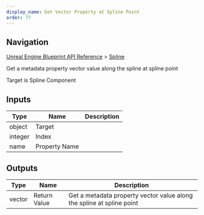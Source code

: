 ```yaml
---
display_name: Get Vector Property at Spline Point
order: 77
---
```

## Navigation

[Unreal Engine Blueprint API Reference](https://dev.epicgames.com/documentation/en-us/unreal-engine/BlueprintAPI) > [Spline](https://dev.epicgames.com/documentation/en-us/unreal-engine/BlueprintAPI/Spline)

Get a metadata property vector value along the spline at spline point

Target is Spline Component

## Inputs

| Type | Name | Description |
| --- | --- | --- |
| object | Target |  |
| integer | Index |  |
| name | Property Name |  |

## Outputs

| Type | Name | Description |
| --- | --- | --- |
| vector | Return Value | Get a metadata property vector value along the spline at spline point |

